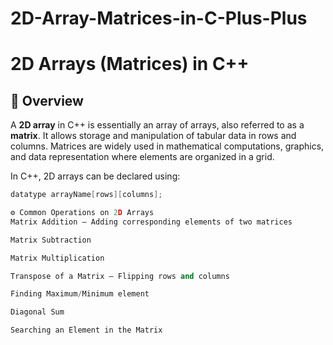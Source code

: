 # 2D-Array-Matrices-in-C-Plus-Plus

# 2D Arrays (Matrices) in C++

## 📌 Overview

A **2D array** in C++ is essentially an array of arrays, also referred to as a **matrix**. It allows storage and manipulation of tabular data in rows and columns. Matrices are widely used in mathematical computations, graphics, and data representation where elements are organized in a grid.

In C++, 2D arrays can be declared using:
```cpp
datatype arrayName[rows][columns];

⚙️ Common Operations on 2D Arrays
Matrix Addition – Adding corresponding elements of two matrices

Matrix Subtraction

Matrix Multiplication

Transpose of a Matrix – Flipping rows and columns

Finding Maximum/Minimum element

Diagonal Sum

Searching an Element in the Matrix
